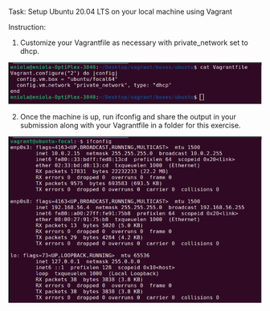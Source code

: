 Task: Setup Ubuntu 20.04 LTS on your local machine using Vagrant

Instruction:

1. Customize your Vagrantfile as necessary with private_network set to dhcp.

![my vagrant file](../images/vagrantfile.png)

2. Once the machine is up, run ifconfig and share the output in your submission along with your Vagrantfile in a folder for this exercise.

![my ifconfig file](./../images/ifconfig.png)
